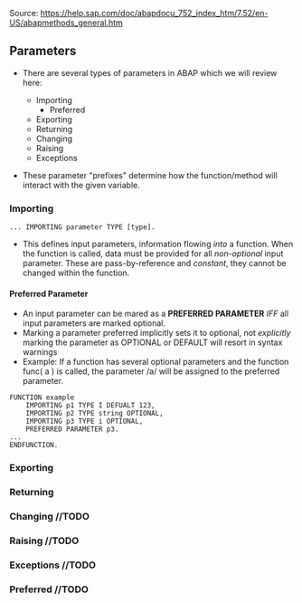 Source: https://help.sap.com/doc/abapdocu_752_index_htm/7.52/en-US/abapmethods_general.htm

## Parameters
* There are several types of parameters in ABAP which we will review here:
    * Importing
        * Preferred    
    * Exporting
    * Returning
    * Changing
    * Raising
    * Exceptions

* These parameter "prefixes" determine how the function/method will interact with the given variable. 
### Importing
```ABAP 
... IMPORTING parameter TYPE [type].
```
* This defines input parameters, information flowing *into* a function. When the function is called, data must be provided for all *non-optional* input parameter. These are pass-by-reference and *constant*, they cannot be changed within the function.
#### Preferred Parameter
* An input parameter can be mared as a **PREFERRED PARAMETER** *IFF* all input parameters are marked optional.
* Marking a parameter preferred implicitly sets it to optional, not *explicitly* marking the parameter as OPTIONAL or DEFAULT will resort in syntax warnings
* Example: If a function has several optional parameters and the function func( a ) is called, the parameter /a/ will be assigned to the preferred parameter.
```ABAP
FUNCTION example
    IMPORTING p1 TYPE I DEFUALT 123,
    IMPORTING p2 TYPE string OPTIONAL,
    IMPORTING p3 TYPE i OPTIONAL,
    PREFERRED PARAMETER p3.
...
ENDFUNCTION.
```
### Exporting
### Returning
### Changing //TODO
### Raising //TODO
### Exceptions //TODO
### Preferred //TODO
